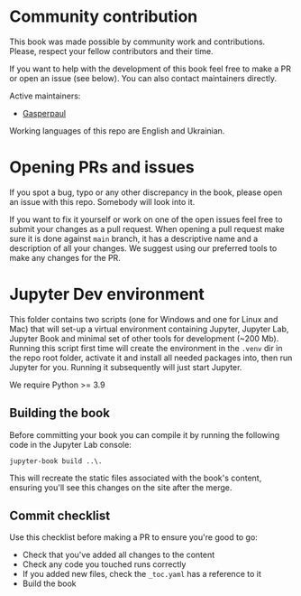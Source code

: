 # Community contribution

This book was made possible by community work and contributions. Please, respect your fellow contributors and their time.

If you want to help with the development of this book feel free to make a PR or open an issue (see below). You can also contact maintainers directly.

Active maintainers:

- [Gasperpaul](https://github.com/GasperPaul)

Working languages of this repo are English and Ukrainian.
    
# Opening PRs and issues

If you spot a bug, typo or any other discrepancy in the book, please open an issue with this repo. Somebody will look into it.

If you want to fix it yourself or work on one of the open issues feel free to submit your changes as a pull request. 
When opening a pull request make sure it is done against `main` branch, it has a descriptive name and a description of all your changes.
We suggest using our preferred tools to make any changes for the PR.

# Jupyter Dev environment

This folder contains two scripts (one for Windows and one for Linux and Mac) that will set-up a virtual environment containing Jupyter, Jupyter Lab, Jupyter Book and minimal set of other tools for development (\~200 Mb).
Running this script first time will create the environment in the `.venv` dir in the repo root folder, activate it and install all needed packages into, then run Jupyter for you. 
Running it subsequently will just start Jupyter.

We require Python >= 3.9

## Building the book

Before committing your book you can compile it by running the following code in the Jupyter Lab console:

```
jupyter-book build ..\.
```

This will recreate the static files associated with the book's content, ensuring you'll see this changes on the site after the merge.

## Commit checklist

Use this checklist before making a PR to ensure you're good to go:
- Check that you've added all changes to the content
- Check any code you touched runs correctly
- If you added new files, check the `_toc.yaml` has a reference to it
- Build the book